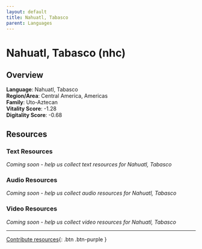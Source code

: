 ```yaml
---
layout: default
title: Nahuatl, Tabasco
parent: Languages
---
```


# Nahuatl, Tabasco (nhc)

## Overview

**Language**: Nahuatl, Tabasco  
**Region/Area**: Central America, Americas  
**Family**: Uto-Aztecan  
**Vitality Score**: -1.28  
**Digitality Score**: -0.68  

## Resources

### Text Resources
*Coming soon - help us collect text resources for Nahuatl, Tabasco*

### Audio Resources
*Coming soon - help us collect audio resources for Nahuatl, Tabasco*

### Video Resources
*Coming soon - help us collect video resources for Nahuatl, Tabasco*

---

[Contribute resources](https://fairtrain.github.io/){: .btn .btn-purple }
